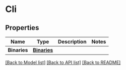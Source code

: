 # Cli

## Properties
Name | Type | Description | Notes
------------ | ------------- | ------------- | -------------
**Binaries** | [**Binaries**](binaries.md) |  | 

[[Back to Model list]](../README.md#documentation-for-models) [[Back to API list]](../README.md#documentation-for-api-endpoints) [[Back to README]](../README.md)


